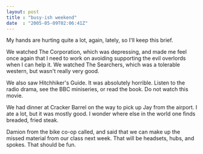 ```yaml
---
layout: post
title : "busy-ish weekend"
date  : "2005-05-09T02:06:41Z"
---
```

My hands are hurting quite a lot, again, lately, so I'll keep this brief.

We watched The Corporation, which was depressing, and made me feel once again that I need to work on avoiding supporting the evil overlords when I can help it.  We watched The Searchers, which was a tolerable western, but wasn't really very good.

We also saw Hitchhiker's Guide.  It was absolutely horrible.  Listen to the radio drama, see the BBC miniseries, or read the book.  Do not watch this movie.

We had dinner at Cracker Barrel on the way to pick up Jay from the airport.  I ate a lot, but it was mostly good.  I wonder where else in the world one finds breaded, fried steak.

Damion from the bike co-op called, and said that we can make up the missed material from our class next week.  That will be headsets, hubs, and spokes. That should be fun. 
